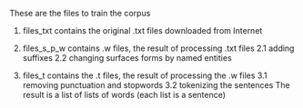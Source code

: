 These are the files to train the corpus

1. files_txt contains the original .txt files downloaded from Internet

2. files_s_p_w contains .w files, the result of processing .txt files
2.1 adding suffixes
2.2 changing surfaces forms by named entities

3. files_t contains the .t files, the result of processing the .w files
3.1 removing punctuation and stopwords
3.2 tokenizing the sentences
The result is a list of lists of words (each list is a sentence)
